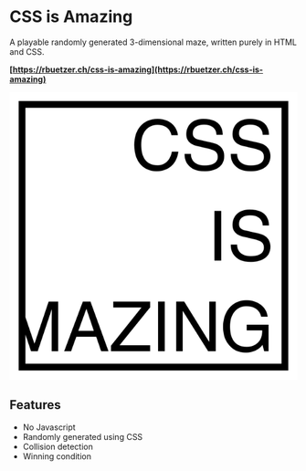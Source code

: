 # CSS is Amazing

A playable randomly generated 3-dimensional maze, written purely in HTML and
CSS.

**[https://rbuetzer.ch/css-is-amazing](https://rbuetzer.ch/css-is-amazing)**

![](./css-is-amazing.svg)

## Features

- No Javascript
- Randomly generated using CSS
- Collision detection
- Winning condition
